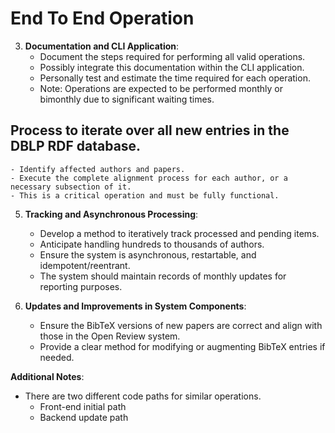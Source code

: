 # End To End Operation

3. **Documentation and CLI Application**:
    - Document the steps required for performing all valid operations.
    - Possibly integrate this documentation within the CLI application.
    - Personally test and estimate the time required for each operation.
    - Note: Operations are expected to be performed monthly or bimonthly due to significant waiting times.

## Process to iterate over all new entries in the DBLP RDF database.
    - Identify affected authors and papers.
    - Execute the complete alignment process for each author, or a necessary subsection of it.
    - This is a critical operation and must be fully functional.

5. **Tracking and Asynchronous Processing**:
    - Develop a method to iteratively track processed and pending items.
    - Anticipate handling hundreds to thousands of authors.
    - Ensure the system is asynchronous, restartable, and idempotent/reentrant.
    - The system should maintain records of monthly updates for reporting purposes.


7. **Updates and Improvements in System Components**:
    - Ensure the BibTeX versions of new papers are correct and align with those in the Open Review system.
    - Provide a clear method for modifying or augmenting BibTeX entries if needed.

**Additional Notes**:
- There are two different code paths for similar operations.
  - Front-end initial path
  - Backend update path
